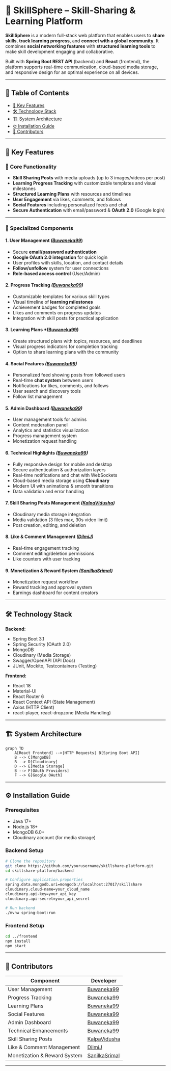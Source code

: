 

# 🌟 SkillSphere – Skill-Sharing & Learning Platform

**SkillSphere** is a modern full-stack web platform that enables users to **share skills**, **track learning progress**, and **connect with a global community**. It combines **social networking features** with **structured learning tools** to make skill development engaging and collaborative.

Built with **Spring Boot REST API** (backend) and **React** (frontend), the platform supports real-time communication, cloud-based media storage, and responsive design for an optimal experience on all devices.

---

## 📌 Table of Contents

* [🚀 Key Features](#-key-features)
* [🛠 Technology Stack](#-technology-stack)
* [🏗 System Architecture](#-system-architecture)
* [⚙ Installation Guide](#-installation-guide)
* [👥 Contributors](#-contributors)

---

## 🚀 Key Features

### 🔹 Core Functionality

* **Skill Sharing Posts** with media uploads (up to 3 images/videos per post)
* **Learning Progress Tracking** with customizable templates and visual milestones
* **Structured Learning Plans** with resources and timelines
* **User Engagement** via likes, comments, and follows
* **Social Features** including personalized feeds and chat
* **Secure Authentication** with email/password & **OAuth 2.0** (Google login)

---

### 🔹 Specialized Components

#### **1. User Management** *([Buwaneka99](https://github.com/Buwaneka99)*)

* Secure **email/password authentication**
* **Google OAuth 2.0 integration** for quick login
* User profiles with skills, location, and contact details
* **Follow/unfollow** system for user connections
* **Role-based access control** (User/Admin)

#### **2. Progress Tracking** *([Buwaneka99](https://github.com/Buwaneka99))*

* Customizable templates for various skill types
* Visual timeline of **learning milestones**
* Achievement badges for completed goals
* Likes and comments on progress updates
* Integration with skill posts for practical application

#### **3. Learning Plans** *([Buwaneka99](https://github.com/Buwaneka99))

* Create structured plans with topics, resources, and deadlines
* Visual progress indicators for completion tracking
* Option to share learning plans with the community

#### **4. Social Features** *([Buwaneka99](https://github.com/Buwaneka99))*

* Personalized feed showing posts from followed users
* Real-time **chat system** between users
* Notifications for likes, comments, and follows
* User search and discovery tools
* Follow list management

#### **5. Admin Dashboard** *([Buwaneka99](https://github.com/Buwaneka99))*

* User management tools for admins
* Content moderation panel
* Analytics and statistics visualization
* Progress management system
* Monetization request handling

#### **6. Technical Highlights** *([Buwaneka99](https://github.com/Buwaneka99))*

* Fully responsive design for mobile and desktop
* Secure authentication & authorization layers
* Real-time notifications and chat with WebSockets
* Cloud-based media storage using **Cloudinary**
* Modern UI with animations & smooth transitions
* Data validation and error handling

#### **7. Skill Sharing Posts Management** *([KalpaVidusha](https://github.com/KalpaVidusha))*

* Cloudinary media storage integration
* Media validation (3 files max, 30s video limit)
* Post creation, editing, and deletion

#### **8. Like & Comment Management** *([DilmiJ](https://github.com/DilmiJ))*

* Real-time engagement tracking
* Comment editing/deletion permissions
* Like counters with user tracking

#### **9. Monetization & Reward System** *([SanilkaSrimal](https://github.com/SanilkaSrimal))*

* Monetization request workflow
* Reward tracking and approval system
* Earnings dashboard for content creators

---

## 🛠 Technology Stack

**Backend:**

* Spring Boot 3.1
* Spring Security (OAuth 2.0)
* MongoDB
* Cloudinary (Media Storage)
* Swagger/OpenAPI (API Docs)
* JUnit, Mockito, Testcontainers (Testing)

**Frontend:**

* React 18
* Material-UI
* React Router 6
* React Context API (State Management)
* Axios (HTTP Client)
* react-player, react-dropzone (Media Handling)

---

## 🏗 System Architecture

```mermaid
graph TD
    A[React Frontend] -->|HTTP Requests| B[Spring Boot API]
    B --> C[MongoDB]
    B --> D[Cloudinary]
    D --> E[Media Storage]
    B --> F[OAuth Providers]
    F --> G[Google OAuth]
```

---

## ⚙ Installation Guide

### Prerequisites

* Java 17+
* Node.js 18+
* MongoDB 6.0+
* Cloudinary account (for media storage)

### Backend Setup

```bash
# Clone the repository
git clone https://github.com/yourusername/skillshare-platform.git
cd skillshare-platform/backend

# Configure application.properties
spring.data.mongodb.uri=mongodb://localhost:27017/skillshare
cloudinary.cloud-name=your_cloud_name
cloudinary.api-key=your_api_key
cloudinary.api-secret=your_api_secret

# Run backend
./mvnw spring-boot:run
```

### Frontend Setup

```bash
cd ../frontend
npm install
npm start
```

---

## 👥 Contributors

| Component                    | Developer                                         |
| ---------------------------- | ------------------------------------------------- |
| User Management              | [Buwaneka99](https://github.com/Buwaneka99)       |
| Progress Tracking            | [Buwaneka99](https://github.com/Buwaneka99)       |
| Learning Plans               | [Buwaneka99](https://github.com/Buwaneka99)       |
| Social Features              | [Buwaneka99](https://github.com/Buwaneka99)       |
| Admin Dashboard              | [Buwaneka99](https://github.com/Buwaneka99)       |
| Technical Enhancements       | [Buwaneka99](https://github.com/Buwaneka99)       |
| Skill Sharing Posts          | [KalpaVidusha](https://github.com/KalpaVidusha)   |
| Like & Comment Management    | [DilmiJ](https://github.com/DilmiJ)               |
| Monetization & Reward System | [SanilkaSrimal](https://github.com/SanilkaSrimal) |

---
